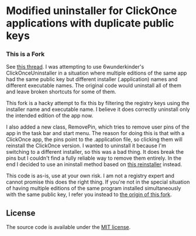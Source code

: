 Modified uninstaller for ClickOnce applications with duplicate public keys
===========================

### This is a Fork

See [this thread](https://github.com/6wunderkinder/Wunder.ClickOnceUninstaller/issues/5). I was
attempting to use 6wunderkinder's ClickOnceUninstaller in a situation where multiple editions of
the same app had the same public key but different installer (.application) names and different
executable names. The original code would uninstall all of them and leave broken shortcuts
for some of them. 

This fork is a hacky attempt to fix this by filtering the registry keys using the installer
name and executable name. I believe it does correctly uninstall only the intended edition
of the app now.

I also added a new class, RemovePin, which tries to remove user pins of the app in the task
bar and start menu. The reason for doing this is that with a ClickOnce app, the pins point
to the .application file, so clicking them will reinstall the ClickOnce version. I wanted
to uninstall it because I'm switching to a different installer, so this was a bad thing.
It does break the pins but I couldn't find a fully reliable way to remove them entirely.
In the end I decided to use an ininstall method based on 
[this reinstaller](https://code.google.com/archive/p/clickonce-application-reinstaller-api/)
instead. 

This code is as-is, use at your own risk. I am not a registry expert and cannot promise this
does the right thing. If you're not in the special situation of having multiple editions of
the same program installed simultaneously with the same public key, I refer you instead to
[the origin of this fork](https://github.com/6wunderkinder/Wunder.ClickOnceUninstaller).

## License

The source code is available under the [MIT license](http://opensource.org/licenses/mit-license.php).
